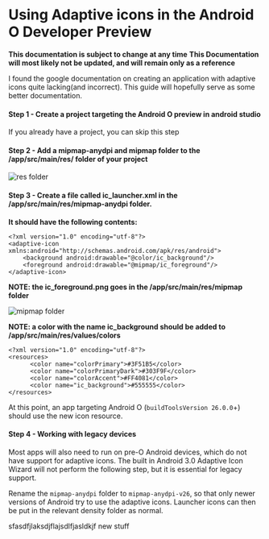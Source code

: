 # Using Adaptive icons in the Android O Developer Preview

**This documentation is subject to change at any time**
**This Documentation will most likely not be updated, and will remain only as a reference**


I found the google documentation on creating an application with adaptive icons quite lacking(and incorrect). This guide will hopefully serve as some better documentation.

#### Step 1 - Create a project targeting the Android O preview in android studio
   If you already have a project, you can skip this step
   
#### Step 2 - Add a mipmap-anydpi and mipmap folder to the /app/src/main/res/ folder of your project
   ![res folder](https://raw.githubusercontent.com/kfechter/Adaptive-Icons-Help/master/Screenshots/resfolder.PNG)
   
   
#### Step 3 - Create a file called ic_launcher.xml in the /app/src/main/res/mipmap-anydpi folder.
**It should have the following contents:**

    <?xml version="1.0" encoding="utf-8"?>
    <adaptive-icon xmlns:android="http://schemas.android.com/apk/res/android">
        <background android:drawable="@color/ic_background"/>
        <foreground android:drawable="@mipmap/ic_foreground"/>
    </adaptive-icon>
    
**NOTE: the ic_foreground.png goes in the /app/src/main/res/mipmap folder**     

   ![mipmap folder](https://raw.githubusercontent.com/kfechter/Adaptive-Icons-Help/master/Screenshots/mipmapfolder.PNG)
   
**NOTE: a color with the name ic_background should be added to /app/src/main/res/values/colors**

    <?xml version="1.0" encoding="utf-8"?>
    <resources>
          <color name="colorPrimary">#3F51B5</color>
          <color name="colorPrimaryDark">#303F9F</color>
          <color name="colorAccent">#FF4081</color>
          <color name="ic_background">#555555</color>
    </resources>

At this point, an app targeting Android O (`buildToolsVersion 26.0.0`+) should use the new icon resource.

#### Step 4 - Working with legacy devices

Most apps will also need to run on pre-O Android devices, which do not have support for adaptive icons. The built in Android 3.0 Adaptive Icon Wizard will not perform the following step, but it is essential for legacy support.

Rename the `mipmap-anydpi` folder to `mipmap-anydpi-v26`, so that only newer versions of Android try to use the adaptive icons. Launcher icons can then be put in the relevant density folder as normal.

sfasdfjlaksdjflajsdlfjasldkjf new stuff
